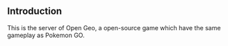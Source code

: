 ## Introduction

This is the server of Open Geo, a open-source game which have the same gameplay as Pokemon GO.
